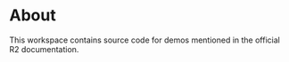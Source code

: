 
# About

This workspace contains source code for demos mentioned in the official R2 documentation.
